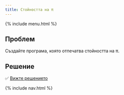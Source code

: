 ```yaml
---
title: Стойността на π
---
```


{% include menu.html %}

## Проблем

Създайте програма, която отпечатва стойността на π.

## Решение

✅ [Вижте решението](solution)

{% include nav.html %}